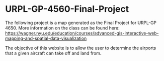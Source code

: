# URPL-GP-4560-Final-Project

The following project is a map generated as the Final Project for URPL-GP 4650. More information on the class can be found here: https://wagner.nyu.edu/education/courses/advanced-gis-interactive-web-mapping-and-spatial-data-visualization

The objective of this website is to allow the user to determine the airports that a given aircraft can take off and land from.
